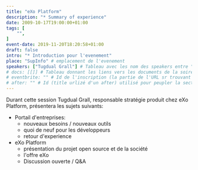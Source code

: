 ```yaml
---
title: "eXo Platform"
description: "* Summary of experience"
date: 2009-10-17T19:00:00+01:00
tags: [
    "",
]
event-date: 2019-11-20T18:20:58+01:00
draft: false
intro: "* Introduction pour l'evenement"
place: "SupInfo" # emplacement de l'evenement
speakers: ["Tugdual Grall"] # Tableau avec les nom des speakers entre " et séparé par des , et doit être identique au titre du speaker enregistré !
# docs: [[]] # Tableau donnant les liens vers les documents de la soirée hors affiche - exemple : [["L'inauguration","http://toursjug.cloud.xwiki.com/xwiki/bin/download/Meetings/20080409/InaugurationToursJUG.pdf"], ["Unitils et Selenium","Unitils-Selenium.pdf"]]
# eventbrite: "" # Id de l'inscription (la partie de l'URL sr trouvant après https://www.eventbrite.fr/e/ )
# after: "" # Id (title urlizé d'un after) utilisé pour peupler la section after d'un evvent (exemple : apside-after-01)
---
```

Durant cette session Tugdual Grall, responsable stratégie produit chez eXo Platform, présentera les sujets suivants:

* Portail d'entreprises:
  * nouveaux besoins / nouveaux outils
  * quoi de neuf pour les développeurs
  * retour d'experience
* eXo Platform
    * présentation du projet open source et de la société
    * l'offre eXo
    * Discussion ouverte / Q&A

